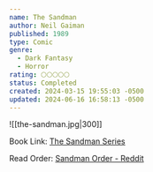 ```yaml
---
name: The Sandman
author: Neil Gaiman
published: 1989
type: Comic
genre:
  - Dark Fantasy
  - Horror
rating: 🌕🌕🌕🌕🌕
status: Completed
created: 2024-03-15 19:55:03 -0500
updated: 2024-06-16 16:58:13 -0500
---
```


![[the-sandman.jpg|300]]

Book Link: [The Sandman Series](https://www.goodreads.com/series/40372-the-sandman)

Read Order: [Sandman Order - Reddit](https://www.reddit.com/r/neilgaiman/comments/uw5qca/sandman_reading_order/)
